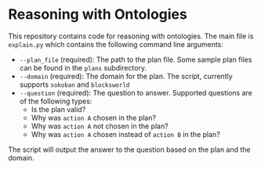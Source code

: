 # Reasoning with Ontologies

This repository contains code for reasoning with ontologies. The main file is `explain.py` which contains the following command line arguments:
* `--plan_file` (required): The path to the plan file. Some sample plan files can be found in the `plans` subdirectory.
* `--domain` (required): The domain for the plan. The script, currently supports `sokoban` and `blocksworld`
* `--question` (required): The question to answer. Supported questions are of the following types:
  * Is the plan valid?
  * Why was `action A` chosen in the plan?
  * Why was `action A` not chosen in the plan?
  * Why was `action A` chosen instead of `action B` in the plan?

The script will output the answer to the question based on the plan and the domain.